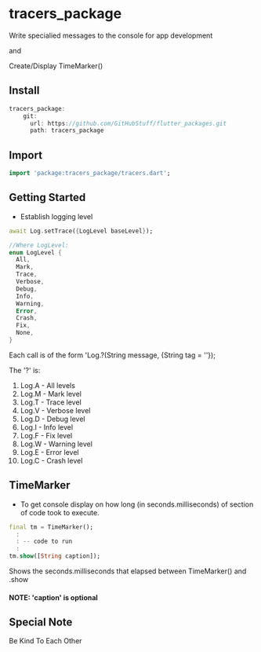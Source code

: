 # tracers_package

Write specialied messages to the console for app development

and

Create/Display TimeMarker()

## Install

```dart
tracers_package:
    git: 
      url: https://github.com/GitHubStuff/flutter_packages.git
      path: tracers_package
```

## Import

```dart
import 'package:tracers_package/tracers.dart';

```

## Getting Started

* Establish logging level

```dart
await Log.setTrace({LogLevel baseLevel});

//Where LogLevel:
enum LogLevel {
  All,
  Mark,
  Trace,
  Verbose,
  Debug,
  Info,
  Warning,
  Error,
  Crash,
  Fix,
  None,
}
```

Each call is of the form 'Log.?(String message, {String tag = ''});

The '?' is:

1. Log.A - All levels
1. Log.M - Mark level
1. Log.T - Trace level
1. Log.V - Verbose level
1. Log.D - Debug level
1. Log.I - Info level
1. Log.F - Fix level
1. Log.W - Warning level
1. Log.E - Error level
1. Log.C - Crash level

## TimeMarker

* To get console display on how long (in seconds.milliseconds) of section of code took to execute.

```dart
final tm = TimeMarker();
  :
  : -- code to run
  :
tm.show([String caption]);
```

Shows the seconds.milliseconds that elapsed between TimeMarker() and .show

#### NOTE: 'caption' is optional

## Special Note

Be Kind To Each Other
